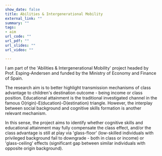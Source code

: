 ```yaml
---
show_date: false
title: Abilities & Intergenerational Mobility
external_link: ""
summary: ""
tags:
- aim
url_code: ""
url_pdf: ""
url_slides: ""
url_video: ""

---
```


I am part of the 'Abilities & Intergenerational Mobility' project headed by Prof. Esping-Andersen and funded by the Ministry of Economy and Finance of Spain. 

The research aim is to better highlight transmission mechanisms of class advantage to children's destination outcome - being income or class position. Educational attainment is the traditional investigated channel in the famous O(rigin)-E(ducation)-D(estination) triangle. However, the interplay between social background and cognitive skills formation is another relevant mechanism.

In this sense, the project aims to identify whether cognitive skills and educational attainment may fully compensate the class effect, and/or the class advantage is still at play via 'glass-floor' (low-skilled individuals with privileged background fail to downgrade - both in class or income) or 'glass-ceiling' effects (significant gap between similar individuals with opposite origin background). 

